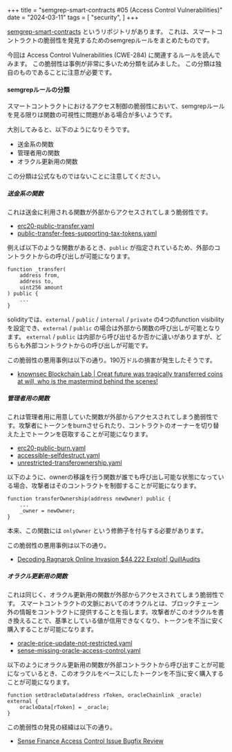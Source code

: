 +++
title = "semgrep-smart-contracts #05 (Access Control Vulnerabilities)"
date = "2024-03-11"
tags = [
    "security",
]
+++

[semgrep-smart-contracts](https://github.com/Raz0r/semgrep-smart-contracts) というリポジトリがあります。
これは、スマートコントラクトの脆弱性を発見するためのsemgrepルールをまとめたものです。

今回は Access Control Vulnerabilities (CWE-284) に関連するルールを読んでみます。
この脆弱性は事例が非常に多いため分類を試みました。
この分類は独自のものであることに注意が必要です。

#### semgrepルールの分類

スマートコントラクトにおけるアクセス制御の脆弱性において、semgrepルールを見る限りは関数の可視性に問題がある場合が多いようです。

大別してみると、以下のようになりそうです。

- 送金系の関数
- 管理者用の関数
- オラクル更新用の関数

この分類は公式なものではないことに注意してください。

##### 送金系の関数

これは送金に利用される関数が外部からアクセスされてしまう脆弱性です。

- [erc20-public-transfer.yaml](https://github.com/Decurity/semgrep-smart-contracts/blob/fb57672c3dbee3fc1417e95034d80a7a62401c4c/solidity/security/erc20-public-transfer.yaml)
- [public-transfer-fees-supporting-tax-tokens.yaml](https://github.com/Decurity/semgrep-smart-contracts/blob/fb57672c3dbee3fc1417e95034d80a7a62401c4c/solidity/security/public-transfer-fees-supporting-tax-tokens.yaml)

例えば以下のような関数があるとき、`public` が指定されているため、外部のコントラクトからの呼び出しが可能になります。

```solidity
function _transfer(
    address from,
    address to,
    uint256 amount
) public {
    ...
}
```

solidityでは、`external` / `public` / `internal` / `private` の4つのfunction visibilityを設定でき、`external` / `public` の場合は外部から関数の呼び出しが可能となります。
`external` / `public` は内部から呼び出せるか否かに違いがありますが、どちらも外部コントラクトからの呼び出しが可能です。

この脆弱性の悪用事例は以下の通り。190万ドルの損害が発生したそうです。

- [knownsec Blockchain Lab | Creat future was tragically transferred coins at will, who is the mastermind behind the scenes!](https://medium.com/@Knownsec_Blockchain_Lab/creat-future-was-tragically-transferred-coins-at-will-who-is-the-mastermind-behind-the-scenes-8ad42a7af814)

##### 管理者用の関数

これは管理者用に用意していた関数が外部からアクセスされてしまう脆弱性です。攻撃者にトークンをburnさせられたり、コントラクトのオーナーを切り替えた上でトークンを窃取することが可能になります。

- [erc20-public-burn.yaml](https://github.com/Decurity/semgrep-smart-contracts/blob/fb57672c3dbee3fc1417e95034d80a7a62401c4c/solidity/security/erc20-public-burn.yaml)
- [accessible-selfdestruct.yaml](https://github.com/Decurity/semgrep-smart-contracts/blob/fb57672c3dbee3fc1417e95034d80a7a62401c4c/solidity/security/accessible-selfdestruct.yaml)
- [unrestricted-transferownership.yaml](https://github.com/Decurity/semgrep-smart-contracts/blob/fb57672c3dbee3fc1417e95034d80a7a62401c4c/solidity/security/unrestricted-transferownership.yaml)

以下のように、ownerの移譲を行う関数が誰でも呼び出し可能な状態になっている場合、攻撃者はそのコントラクトを制御することが可能になります。

```solidity
function transferOwnership(address newOwner) public {
    ...
    _owner = newOwner;
}
```

本来、この関数には `onlyOwner` という修飾子を付与する必要があります。

この脆弱性の悪用事例は以下の通り。

- [Decoding Ragnarok Online Invasion $44,222 Exploit| QuillAudits](https://medium.com/quillhash/decoding-ragnarok-online-invasion-44k-exploit-quillaudits-261b7e23b55)

##### オラクル更新用の関数

これは同じく、オラクル更新用の関数が外部からアクセスされてしまう脆弱性です。
スマートコントラクトの文脈においてのオラクルとは、ブロックチェーン外の情報をコントラクトに提供することを指します。攻撃者がこのオラクルを書き換えることで、基準としている値が信用できなくなり、トークンを不当に安く購入することが可能になります。

- [oracle-price-update-not-restricted.yaml](https://github.com/Decurity/semgrep-smart-contracts/blob/fb57672c3dbee3fc1417e95034d80a7a62401c4c/solidity/security/oracle-price-update-not-restricted.yaml)
- [sense-missing-oracle-access-control.yaml](https://github.com/Decurity/semgrep-smart-contracts/blob/fb57672c3dbee3fc1417e95034d80a7a62401c4c/solidity/security/sense-missing-oracle-access-control.yaml)

以下のようにオラクル更新用の関数が外部コントラクトから呼び出すことが可能になっているとき、このオラクルをベースにしたトークンを不当に安く購入することが可能になります。

```solidity
function setOracleData(address rToken, oracleChainlink _oracle) external {
    oracleData[rToken] = _oracle;
}
```

この脆弱性の発見の経緯は以下の通り。

- [Sense Finance Access Control Issue Bugfix Review](https://medium.com/immunefi/sense-finance-access-control-issue-bugfix-review-32e0c806b1a0)